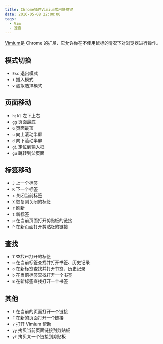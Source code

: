 ```yaml
---
title: Chrome插件Vimium常用快捷键
date: 2016-05-08 22:00:00
tags:
  - Vim
  - 速查
---
```


[Vimium](https://vimium.github.io/)是 Chrome 的扩展，它允许你在不使用鼠标的情况下对浏览器进行操作。

<!--more-->

## 模式切换

- `Esc` 退出模式
- `i` 插入模式
- `v` 虚拟选择模式

## 页面移动

- `hjkl` 左下上右
- `gg` 页面最底
- `G` 页面最顶
- `u` 向上滚动半屏
- `d` 向下滚动半屏
- `gi` 定位到输入框
- `gu` 跳转到父页面

## 标签移动

- `J` 上一个标签
- `K` 下一个标签
- `x` 关闭当前标签
- `X` 恢复刚关闭的标签
- `r` 刷新
- `t` 新标签
- `p` 在当前页面打开剪贴板的链接
- `P` 在新页面打开剪贴板的链接

## 查找

- `T` 查找已打开的标签
- `o` 在当前标签查找并打开书签、历史记录
- `o` 在新标签查找并打开书签、历史记录
- `b` 在当前标签查找打开一个书签
- `B` 在新标签查找打开一个书签

## 其他

- `f` 在当前的页面打开一个链接
- `F` 在新的页面打开一个链接
- `?` 打开 Vimium 帮助
- `yy` 拷贝当前页面链接到剪贴板
- `yf` 拷贝某一个链接到剪贴板
